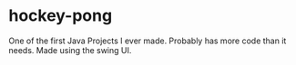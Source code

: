 # hockey-pong
One of the first Java Projects I ever made. Probably has more code than it needs. 
Made using the swing UI.
